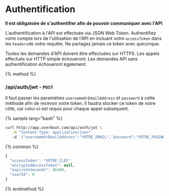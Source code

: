# Authentification

__Il est obligatoire de s'authentifier afin de pouvoir communiquer avec l'API__

L'authentification à l'API est effectuée via JSON Web Token. Authentifiez votre compte lors de l'utilisation de l'API en incluant votre `accessToken` dans les `headers`de votre requête. Ne partagez jamais ce token avec quiconque.

Toutes les demandes d'API doivent être effectuées sur HTTPS. Les appels effectués sur HTTP simple échoueront. Les demandes API sans authentification échoueront également.

{% method %}
### /api/auth/jwt - `POST`

Il faut passer les paramètres `usernameOrEmailAddress` et `password` à cette méthode afin de recevoir votre token. Il faudra stocker ce token de votre côté, car celui-ci est requis pour chaque appel subséquent.

{% sample lang="bash" %}
```bash 
curl http://app.userboat.com/api/auth/jwt \
   -H "Content-Type: application/json"
   -d '{"usernameOrEmailAddress":"VOTRE_EMAIL","password":"VOTRE_PASSWORD"}'
```

{% common %}
```javascript
{
  "accessToken": "VOTRE_CLEF",
  "encryptedAccessToken": null,
  "expireInSeconds": 86400,
  "userId": 0
}
```
{% endmethod %}
